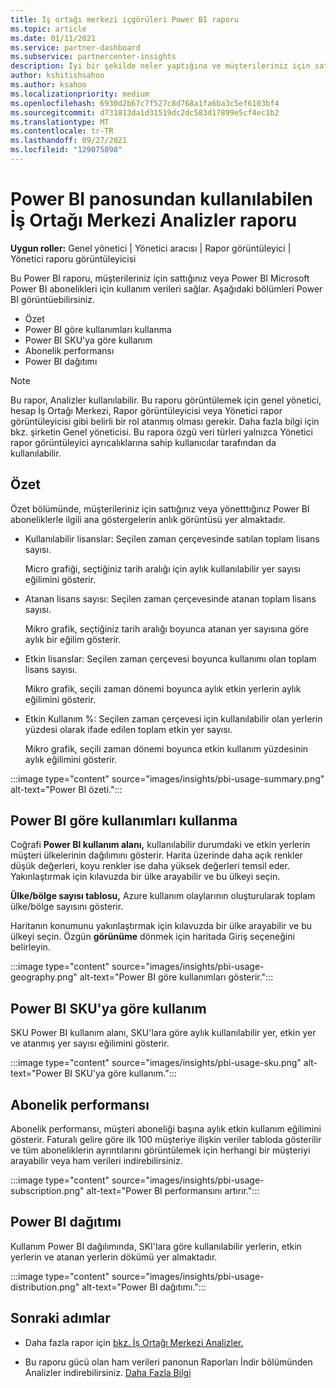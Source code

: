 ```yaml
---
title: İş ortağı merkezi içgörüleri Power BI raporu
ms.topic: article
ms.date: 01/11/2021
ms.service: partner-dashboard
ms.subservice: partnercenter-insights
description: İyi bir şekilde neler yaptığına ve müşterileriniz için satıp Power BI aboneliklerin kullanımıyla ilgili olarak geliştirebilirsiniz.
author: kshitishsahoo
ms.author: ksahoo
ms.localizationpriority: medium
ms.openlocfilehash: 6930d2b67c7f527c8d768a1fa6ba3c5ef6103bf4
ms.sourcegitcommit: d731813da1d31519dc2dc583d17899e5cf4ec1b2
ms.translationtype: MT
ms.contentlocale: tr-TR
ms.lasthandoff: 09/27/2021
ms.locfileid: "129075898"
---
```

# <a name="power-bi-usage-report-available-from-the-partner-center-insights-dashboard"></a>Power BI panosundan kullanılabilen İş Ortağı Merkezi Analizler raporu

**Uygun roller:** Genel yönetici | Yönetici aracısı | Rapor görüntüleyici | Yönetici raporu görüntüleyicisi

Bu Power BI raporu, müşterileriniz için sattığınız veya Power BI Microsoft Power BI abonelikleri için kullanım verileri sağlar. Aşağıdaki bölümleri Power BI görüntüebilirsiniz.

- Özet
- Power BI göre kullanımları kullanma
- Power BI SKU'ya göre kullanım
- Abonelik performansı
- Power BI dağıtımı

 > [!NOTE]
 > Bu rapor, Analizler kullanılabilir. Bu raporu görüntülemek için genel yönetici, hesap İş Ortağı Merkezi, Rapor görüntüleyicisi veya Yönetici rapor görüntüleyicisi gibi belirli bir rol atanmış olması gerekir. Daha fazla bilgi için bkz. şirketin Genel yöneticisi. Bu rapora özgü veri türleri yalnızca Yönetici rapor görüntüleyici ayrıcalıklarına sahip kullanıcılar tarafından da kullanılabilir.

## <a name="summary"></a>Özet

Özet bölümünde, müşterileriniz için sattığınız veya yönetttığınız Power BI aboneliklerle ilgili ana göstergelerin anlık görüntüsü yer almaktadır. 

- Kullanılabilir lisanslar: Seçilen zaman çerçevesinde satılan toplam lisans sayısı.

   Micro grafiği, seçtiğiniz tarih aralığı için aylık kullanılabilir yer sayısı eğilimini gösterir.

- Atanan lisans sayısı: Seçilen zaman çerçevesinde atanan toplam lisans sayısı.

   Mikro grafik, seçtiğiniz tarih aralığı boyunca atanan yer sayısına göre aylık bir eğilim gösterir.

- Etkin lisanslar: Seçilen zaman çerçevesi boyunca kullanımı olan toplam lisans sayısı. 

   Mikro grafik, seçili zaman dönemi boyunca aylık etkin yerlerin aylık eğilimini gösterir.

- Etkin Kullanım %: Seçilen zaman çerçevesi için kullanılabilir olan yerlerin yüzdesi olarak ifade edilen toplam etkin yer sayısı. 

   Mikro grafik, seçili zaman dönemi boyunca etkin kullanım yüzdesinin aylık eğilimini gösterir.

:::image type="content" source="images/insights/pbi-usage-summary.png" alt-text="Power BI özeti.":::

## <a name="power-bi-usage-by-geography"></a>Power BI göre kullanımları kullanma

Coğrafi **Power BI kullanım alanı,** kullanılabilir durumdaki ve etkin yerlerin müşteri ülkelerinin dağılımını gösterir. Harita üzerinde daha açık renkler düşük değerleri, koyu renkler ise daha yüksek değerleri temsil eder. Yakınlaştırmak için kılavuzda bir ülke arayabilir ve bu ülkeyi seçin.

**Ülke/bölge sayısı tablosu,** Azure kullanım olaylarının oluşturularak toplam ülke/bölge sayısını gösterir.

Haritanın konumunu yakınlaştırmak için kılavuzda bir ülke arayabilir ve bu ülkeyi seçin. Özgün **görünüme** dönmek için haritada Giriş seçeneğini belirleyin.

:::image type="content" source="images/insights/pbi-usage-geography.png" alt-text="Power BI göre kullanımları gösterir.":::

## <a name="power-bi-usage-by-sku"></a>Power BI SKU'ya göre kullanım

SKU Power BI kullanım alanı, SKU'lara göre aylık kullanılabilir yer, etkin yer ve atanmış yer sayısı eğilimini gösterir.

:::image type="content" source="images/insights/pbi-usage-sku.png" alt-text="Power BI SKU'ya göre kullanım.":::

## <a name="subscriptions-performance"></a>Abonelik performansı

Abonelik performansı, müşteri aboneliği başına aylık etkin kullanım eğilimini gösterir. Faturalı gelire göre ilk 100 müşteriye ilişkin veriler tabloda gösterilir ve tüm aboneliklerin ayrıntılarını görüntülemek için herhangi bir müşteriyi arayabilir veya ham verileri indirebilirsiniz.

:::image type="content" source="images/insights/pbi-usage-subscription.png" alt-text="Power BI performansını artırır.":::

## <a name="power-bi-usage-distribution"></a>Power BI dağıtımı

Kullanım Power BI dağılımında, SKI'lara göre kullanılabilir yerlerin, etkin yerlerin ve atanan yerlerin dökümü yer almaktadır.

:::image type="content" source="images/insights/pbi-usage-distribution.png" alt-text="Power BI dağıtımı.":::

## <a name="next-steps"></a>Sonraki adımlar

- Daha fazla rapor için [bkz. İş Ortağı Merkezi Analizler.](partner-center-insights.md)

- Bu raporu gücü olan ham verileri panonun Raporları İndir bölümünden Analizler indirebilirsiniz. [Daha Fazla Bilgi](insights-download-reports.md) 
